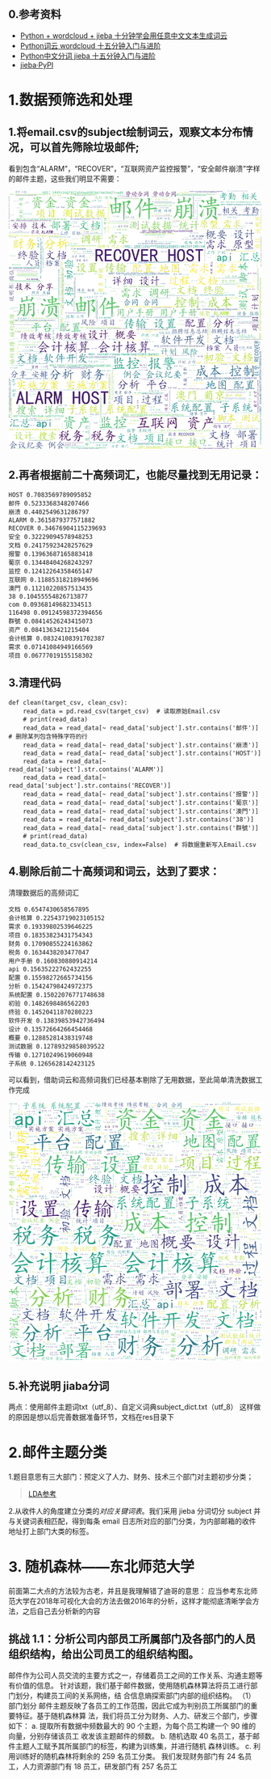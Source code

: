 ## 0.参考资料
* [Python + wordcloud + jieba 十分钟学会用任意中文文本生成词云](https://blog.csdn.net/fontthrone/article/details/72782971)
* [Python词云 wordcloud 十五分钟入门与进阶](https://blog.csdn.net/fontthrone/article/details/72775865)
* [Python中文分词 jieba 十五分钟入门与进阶](https://blog.csdn.net/fontthrone/article/details/72782499)
* [jieba·PyPI](https://pypi.org/project/jieba/)
# 1.数据预筛选和处理
## 1.将email.csv的subject绘制词云，观察文本分布情况，可以首先筛除垃圾邮件;
看到包含“ALARM”，“RECOVER”，“互联网资产监控报警”，“安全邮件崩溃”字样的邮件主题，这些我们明显不需要：

![](/chinavis2018/res/wrong_result1.png)

## 2.再者根据前二十高频词汇，也能尽量找到无用记录：
```
HOST 0.7083569789095852
邮件 0.5233368348207466
崩溃 0.4402549631286797
ALARM 0.3615879377571882
RECOVER 0.34676904115239693
安全 0.32229094578948253
文档 0.24175923428257629
报警 0.13963687165883418
葡京 0.13448404268243297
监控 0.12412264358465147
互联网 0.11885318218949696
澳門 0.11210220857513435
38 0.10455554826713877
com 0.09368149682334513
116498 0.09124598372394656
群號 0.08414526243415073
资产 0.0841363421215404
会计核算 0.08324108391702387
需求 0.07141084949166569
项目 0.06777019155158302
```
## 3.清理代码
```
def clean(target_csv, clean_csv):
    read_data = pd.read_csv(target_csv)  # 读取原始Email.csv
    # print(read_data)
    read_data = read_data[~ read_data['subject'].str.contains('邮件')]  # 删除某列包含特殊字符的行
    read_data = read_data[~ read_data['subject'].str.contains('崩溃')]  
    read_data = read_data[~ read_data['subject'].str.contains('HOST')]
    read_data = read_data[~ read_data['subject'].str.contains('ALARM')]
    read_data = read_data[~ read_data['subject'].str.contains('RECOVER')]
    read_data = read_data[~ read_data['subject'].str.contains('报警')]
    read_data = read_data[~ read_data['subject'].str.contains('葡京')]
    read_data = read_data[~ read_data['subject'].str.contains('澳門')]
    read_data = read_data[~ read_data['subject'].str.contains('38')]
    read_data = read_data[~ read_data['subject'].str.contains('群號')]
    # print(read_data)
    read_data.to_csv(clean_csv, index=False)  # 将数据重新写入Email.csv
```
## 4.剔除后前二十高频词和词云，达到了要求：
清理数据后的高频词汇
```
文档 0.6547430658567895
会计核算 0.22543719023105152
需求 0.19339802539646225
项目 0.18353823431754343
财务 0.17090855224163862
税务 0.1634438203477047
用户手册 0.160830880914214
api 0.15635222762432255
配置 0.15598272665734156
分析 0.15424798424972375
系统配置 0.15022076771748638
初验 0.1482698486562203
终验 0.14520411870280223
软件开发 0.13839853942736494
设计 0.13572664266454468
概要 0.12885281438319748
测试数据 0.12789329858039522
传输 0.12710249619060948
子系统 0.1265628142423125
```
可以看到，借助词云和高频词我们已经基本剔除了无用数据，至此简单清洗数据工作完成

![](/chinavis2018/res/result1.png)

## 5.补充说明 jiaba分词
两点：使用邮件主题词txt（utf_8）、自定义词典subject_dict.txt（utf_8）
这样做的原因是想以后完善数据准备环节，文档在res目录下

# 2.邮件主题分类
1.题目意思有三大部门：预定义了人力、财务、技术三个部门对主题初步分类；

>[LDA参考](https://github.com/ljpzzz/machinelearning/blob/master/natural-language-processing/lda.ipynb)



2.从收件人的角度建立分类的*对应关键词表*。我们采用 jieba 分词切分 subject 并与关键词表相匹配，得到每条 email 日志所对应的部门分类，为内部邮箱的收件地址打上部门大类的标签。

# 3. 随机森林——东北师范大学
前面第二大点的方法较为古老，并且是我理解错了迪哥的意思：
应当参考东北师范大学在2018年可视化大会的方法去做2016年的分析，这样才能彻底清晰学会方法，之后自己去分析新的内容

## 挑战 1.1：分析公司内部员工所属部门及各部门的人员组织结构，给出公司员工的组织结构图。
>
邮件作为公司人员交流的主要方式之一，存储着员工之间的工作关系、沟通主题等有价值的信息。
针对该题，我们基于邮件数据，使用随机森林算法将员工进行部门划分，构建员工间的关系网络，结
合信息熵探索部门内部的组织结构。
（1） 部门划分 
邮件主题反映了各员工的工作范围，因此它成为判别员工所属部门的重要特征。基于随机森林算
法，我们将员工分为财务、人力、研发三个部门，步骤如下：
a. 提取所有数据中频数最大的 90 个主题，为每个员工构建一个 90 维的向量，分别存储该员工
收发该主题邮件的频数。
b. 随机选取 40 名员工，基于邮件主题人工赋予其所属部门的标签，构建为训练集，并进行随机
森林训练。
c. 利用训练好的随机森林将剩余的 259 名员工分类。
我们发现财务部门有 24 名员工，人力资源部门有 18 员工，研发部门有 257 名员工

